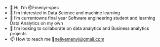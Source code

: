 - 👋 Hi, I’m @Emenyi-spec
- 👀 I’m interested in Data Science and machine learning
- 🌱 I’m currentowns final year Software engineering student and learning Data Analytics on my own
- 💞️ I’m looking to collaborate on data analytics and Business analytics projects
- 📫 How to reach me 📧nellyemenyi@gmail.com

<!---
Emenyi-spec/Emenyi-spec is a ✨ special ✨ repository because its `README.md` (this file) appears on your GitHub profile.
You can click the Preview link to take a look at your changes.
--->
